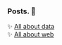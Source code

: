 ### Posts. :rocket: 
 
:sparkles: [All about data](./docs/db)  
:sparkles: [All about web](./docs/web_dev)
